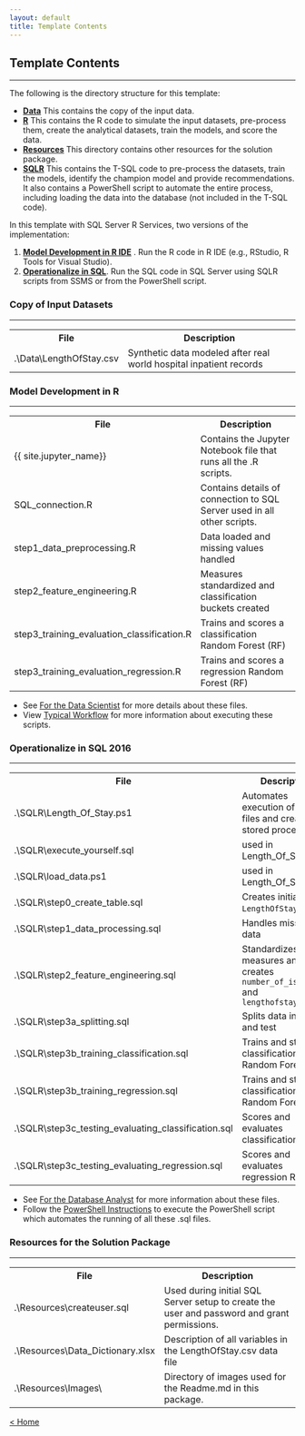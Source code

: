 ```yaml
---
layout: default
title: Template Contents
---
```


## Template Contents
--------------------

The following is the directory structure for this template:

- [**Data**](#copy-of-input-datasets)  This contains the copy of the input data.
- [**R**](#model-development-in-r)  This contains the R code to simulate the input datasets, pre-process them, create the analytical datasets, train the models, and score the data.
- [**Resources**](#resources-for-the-solution-packet) This directory contains other resources for the solution package.
- [**SQLR**](#operationalize-in-sql-2016) This contains the T-SQL code to pre-process the datasets, train the models, identify the champion model and provide recommendations. It also contains a PowerShell script to automate the entire process, including loading the data into the database (not included in the T-SQL code).

In this template with SQL Server R Services, two versions of the implementation:

1. [**Model Development in R IDE**](#model-development-in-r)  . Run the R code in R IDE (e.g., RStudio, R Tools for Visual Studio).
2. [**Operationalize in SQL**](#operationalize-in-sql-2016). Run the SQL code in SQL Server using SQLR scripts from SSMS or from the PowerShell script.


### Copy of Input Datasets
----------------------------

<table class="table table-striped table-condensed">
<tr><th> File </th><th> Description</th></tr>
<tr><td> .\Data\LengthOfStay.csv  </td><td> Synthetic data modeled after real world hospital inpatient records </td></tr>
</table>

### Model Development in R
-------------------------

<table class="table table-striped table-condensed">
<tr><th> File </th><th> Description </th></tr>
<tr><td> {{ site.jupyter_name}}  </td><td> Contains the Jupyter Notebook file that runs all the .R scripts. </td></tr>
<tr><td>SQL_connection.R </td><td> Contains details of connection to SQL Server used in all other scripts. </td></tr>
<tr><td>step1_data_preprocessing.R </td><td> Data loaded and missing values handled </td></tr>
<tr><td>step2_feature_engineering.R </td><td> Measures standardized and classification buckets created </td></tr>
<tr><td>step3_training_evaluation_classification.R  </td><td>Trains and scores a classification Random Forest (RF) </td></tr>
<tr><td>step3_training_evaluation_regression.R  </td><td>Trains and scores a regression Random Forest (RF) </td></tr>
</table>


* See [For the Data Scientist](data_scientist.html) for more details about these files.
* View [Typical Workflow](Typical.html)  for more information about executing these scripts.


### Operationalize in SQL 2016 
-------------------------------------------------------

<table class="table table-striped table-condensed">
<tr><th> File </th><th> Description </th></tr>
<tr><td> .\SQLR\Length_Of_Stay.ps1  </td><td> Automates execution of all .sql files and creates stored procedures </td></tr>
<tr><td> .\SQLR\execute_yourself.sql  </td><td> used in Length_Of_Stay.sql </td></tr>
<tr><td> .\SQLR\load_data.ps1  </td><td> used in Length_Of_Stay.sql </td></tr>
<tr><td> .\SQLR\step0_create_table.sql  </td><td> Creates initial <code>LengthOfStay</code> table </td></tr>
<tr><td> .\SQLR\step1_data_processing.sql  </td><td> Handles missing data </td></tr>
<tr><td> .\SQLR\step2_feature_engineering.sql  </td><td> Standardizes measures and creates <code>number_of_issues</code> and <code>lengthofstay_bucket</code> </td></tr>
<tr><td> .\SQLR\step3a_splitting.sql  </td><td> Splits data into train and test </td></tr>
<tr><td> .\SQLR\step3b_training_classification.sql  </td><td> Trains and stores classification Random Forest (RF) </td></tr>
<tr><td> .\SQLR\step3b_training_regression.sql  </td><td> Trains and stores classification Random Forest (RF) </td></tr>
<tr><td> .\SQLR\step3c_testing_evaluating_classification.sql  </td><td> Scores and evaluates classification RF </td></tr>
<tr><td> .\SQLR\step3c_testing_evaluating_regression.sql  </td><td> Scores and evaluates regression RF </td></tr>


</table>

* See [ For the Database Analyst](dba.html) for more information about these files.
* Follow the [PowerShell Instructions](Powershell_Instructions.html) to execute the PowerShell script which automates the running of all these .sql files.

### Resources for the Solution Package
------------------------------------

<table class="table table-striped table-condensed">
<tr><th> File </th><th> Description </th></tr>

<tr><td> .\Resources\createuser.sql </td><td> Used during initial SQL Server setup to create the user and password and grant permissions. </td></tr>
<tr><td> .\Resources\Data_Dictionary.xlsx   </td><td> Description of all variables in the LengthOfStay.csv data file</td></tr>
<tr><td> .\Resources\Images\ </td><td> Directory of images used for the  Readme.md  in this package. </td></tr>
</table>




[&lt; Home](index.html)
